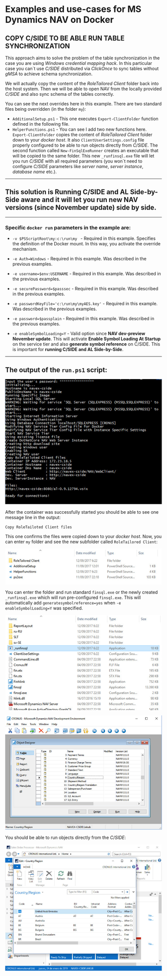 # Examples and use-cases for MS Dynamics NAV on Docker

## COPY C/SIDE TO BE ABLE RUN TABLE SYNCHRONIZATION

This approach aims to solve the problem of the table synchronization in the case you are using *Windows credential mapping hack*. In this particular case you can\`t use *C/SIDE* distributed via *ClickOnce* to sync tables without *gMSA* to achieve schema synchronization.

We will actually copy the content of the *RoleTailored Client* folder back into the host system. Then we will be able to open NAV from the locally provided *C/SIDE* and also sync schema of the tables correctly.

You can see the next overrides here in this example. There are two standard files being overridden (in the folder `my`):
- `AdditionalSetup.ps1` - This one executes `Export-ClientFolder` function defined in the following file.
- `HelperFunctions.ps1` - You can see I add two new functions here. `Export-ClientFolder` copies the content of *RoleTailored Client* folder down to your *docker host*. It also `ClientUserSettings.config` file properly configured to be able to run objects directly from *C/SIDE*. The second function called `New-FinSqlExeRunner` creates an executable that will be copied to the same folder. This new `_runfinsql.exe` file will let you run *C/SIDE* with all required parameters (you won\`t need to configure *C/SIDE* parameters like *server name*, *server instance*, *database name* etc.).

---
## This solution is **Running C/SIDE and AL Side-by-Side** aware and it will let you run new NAV versions (since November update) side by side.
---
### Specific `docker run` parameters in the example are:

- `-v $PSScriptRoot\my:c:\run\my ` - Required in this example. Specifies the definition of the Docker mount. In this way, you activate the override mechanism.

- `-e Auth=Windows` - Required in this example. Was described in the previous examples.

- `-e username=$env:USERNAME` - Required in this example. Was described in the previous examples.

- `-e securePassword=$passsec` - Required in this example. Was described in the previous examples.

- `-e passwordKeyFile='c:\run\my\myAES.key'` - Required in this example. Was described in the previous examples.

- `-e password=$passplain` - Required in this example. Was described in the previous examples.

- `-e enableSymbolLoading=Y` - Valid option since **NAV dev-preview November update**. This will activate **Enable Symbol Loading At Startup** on the service tier and also **generate symbol reference** on C/SIDE. This is important for **running C/SIDE and AL Side-by-Side**.

---

## The output of the `run.ps1` script:

![](../media/local_cside_containerStarted.jpg)

After the container was successfully started you should be able to see one message line in the output:
```
Copy RoleTailoted Client files
```
This one confirms the files were copied down to your *docker host*. Now, you can enter `my` folder and see the new subfolder called `RoleTailored Client`:

![](../media/local_cside_myFolderContent.jpg)

You can enter the folder and run standard `finsql.exe` or the newly created `_runfinsql.exe` which will run pre-configured `finsql.exe`. This will automatically add `generatesymbolreference=yes` when `-e enableSymbolLoading=Y` was specified.

![](../media/local_cside_rtcFolderContent.jpg)

![](../media/local_cside_runningCside.jpg)

You should be able to run objects directly from the *C/SIDE*:

![](../media/local_cside_runningRtc.jpg)